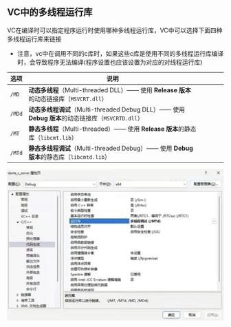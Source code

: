 ## VC中的多线程运行库

VC在编译时可以指定程序运行时使用哪种多线程运行库，VC中可以选择下面四种多线程运行库来链接

* 注意，vc中在调用不同的c库时，如果这些c库是使用不同的多线程运行库编译时，会导致程序无法编译(程序设置也应该设置为对应的对线程运行库)

| 选项   | 说明                                                         |      |      |      |      |
| ------ | ------------------------------------------------------------ | ---- | ---- | ---- | ---- |
| `/MD`  | **动态多线程**（Multi-threaded DLL）—— 使用 **Release 版本**的动态链接库（`MSVCRT.dll`） |      |      |      |      |
| `/MDd` | **动态多线程调试**（Multi-threaded Debug DLL）—— 使用 **Debug 版本**的动态链接库（`MSVCRTD.dll`） |      |      |      |      |
| `/MT`  | **静态多线程**（Multi-threaded）—— 使用 **Release 版本**的静态库（`libcmt.lib`） |      |      |      |      |
| `/MTd` | **静态多线程调试**（Multi-threaded Debug）—— 使用 **Debug 版本**的静态库（`libcmtd.lib`） |      |      |      |      |

![](./image/vc多线程运行库设置.jpg)